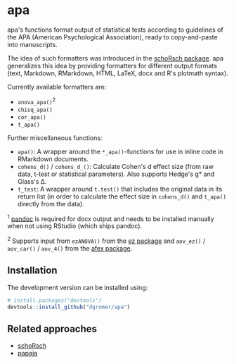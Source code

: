 # apa

apa's functions format output of statistical tests according to guidelines of the APA (American Psychological Association), ready to copy-and-paste into manuscripts.

The idea of such formatters was introduced in the [schoRsch package](https://cran.r-project.org/package=schoRsch/). apa generalizes this idea by providing formatters for different output formats (text, Markdown, RMarkdown, HTML, LaTeX, docx and R's plotmath syntax).

Currently available formatters are:

-   `anova_apa()`<sup>2</sup>
-   `chisq_apa()`
-   `cor_apa()`
-   `t_apa()`

Further miscellaneous functions:

-   `apa()`: A wrapper around the `*_apa()`-functions for use in inline code in RMarkdown documents.
-   `cohens_d()` / `cohens_d_()`: Calculate Cohen's d effect size (from raw data, t-test or statistical parameters). Also supports Hedge's g* and Glass's &Delta;.
-   `t_test`: A wrapper around `t.test()` that includes the original data in its return list (in order to calculate the effect size in `cohens_d()` and `t_apa()` directly from the data).

<sup>1</sup> [pandoc](http://pandoc.org/) is required for docx output and needs to be installed manually when not using RStudio (which ships pandoc).

<sup>2</sup> Supports input from `ezANOVA()` from the [ez package](https://cran.r-project.org/package=ez) and `aov_ez()` / `aov_car()` / `aov_4()` from the [afex package](https://cran.r-project.org/package=afex).

## Installation

The development version can be installed using:

```r
# install.packages("devtools")
devtools::install_github("dgromer/apa")
```

## Related approaches

-   [schoRsch](https://cran.r-project.org/package=schoRsch/)
-   [papaja](https://github.com/crsh/papaja)
